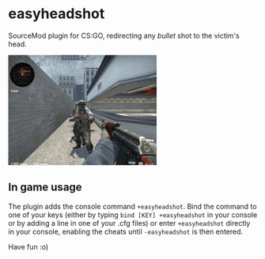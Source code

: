 # easyheadshot
SourceMod plugin for CS:GO, redirecting any _bullet_ shot to the victim's head.

![gif of the plugin in action](https://github.com/elymination/easyheadshot/blob/master/easyheadshot.gif)

## In game usage
The plugin adds the console command `+easyheadshot`.
Bind the command to one of your keys (either by typing `bind [KEY] +easyheadshot` in your console or by adding a line in one of your .cfg files) or enter `+easyheadshot` directly in your console, enabling the cheats until `-easyheadshot` is then entered.

Have fun :o)
